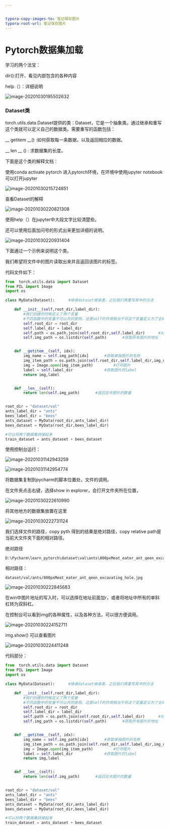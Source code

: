 ```yaml
---


typora-copy-images-to: 笔记保存图片
typora-root-url: 笔记保存图片
---
```


# Pytorch数据集加载

学习的两个法宝：

dir():打开、看见内部包含的各种内容

help（）：详细说明

![image-20201030195502632](/image-20201030195502632.png)

### Dataset类

torch.utils.data.Dataset提供的类：Dataset，它是一个抽象类。通过继承和重写这个类就可以定义自己的数据类。需要重写的函数包括：

__ getitem __()   :如何获取每一条数据，以及返回相应的数据。

__ len __ () :   求数据集的长度。



下面是这个类的解释文档：

使用conda activate pytorch  进入pytorch环境，在环境中使用jupyter  notebook可以打开jupyter

![image-20201030215724851](/image-20201030215724851.png)

查看Dataset的解释

![image-20201030220821308](/image-20201030220821308.png)

使用help（）在jupyter中大段文字比较清楚些。

还可以使用后面加问号的形式出来更加详细的说明。

![image-20201030220931404](/image-20201030220931404.png)

下面通过一个示例来说明这个类。

我们希望将文件中的图片读取出来并且返回该图片的标签。

代码文件如下：

```python
from  torch.utils.data import Dataset
from PIL import Image
import os

class MyData(Dataset):      #继承dataset继承类，之后我们再重写其中的方法

    def __init__(self,root_dir,label_dir):
        #我们创建的时候定义了两个变量
        #不同函数中的变量不可以共同使用，这里self的作用相当于将这个变量定义为了全局变量
        self.root_dir = root_dir
        self.label_dir = label_dir
        self.path = os.path.join(self.root_dir,self.label_dir)      #对两个路径进行拼接，这样不会出错
        self.img_path = os.listdir(self.path)       #获取所有图片的地址


    def __getitem__(self, idx):
        img_name = self.img_path[idx]       #获取单独图片的名称
        img_item_path = os.path.join(self.root_dir,self.label_dir,img_name)         #获取每张图片的相对地址
        img = Image.open(img_item_path)         #打开图片
        label = self.label_dir              #获取图片的label
        return img,label


    def __len__(self):
        return len(self.img_path)       #返回总共图片的数量


root_dir = "dataset/val"
ants_label_dir = "ants"
bees_label_dir = "bees"
ants_dataset = MyData(root_dir,ants_label_dir)
bees_dataset = MyData(root_dir,bees_label_dir)

#可以将两个数据集拼接起来
train_dataset = ants_dataset + bees_dataset
```

使用控制台运行：

![image-20201031142943259](/image-20201031142943259.png)

![image-20201031142954774](/image-20201031142954774.png)





















将数据集复制到pycharm的脚本位置处，文件的调用。

在文件夹点击右键，选择show in explorer，会打开文件夹所在位置，

![image-20201030222610990](/image-20201030222610990.png)

将其他地方的数据集放置在这里

![image-20201030222731124](/image-20201030222731124.png)



我们选择文件的路径，copy  pyth  得到的结果是绝对路径，copy  relative  path是当前大文件夹下面的相对路径。

绝对路径

```
D:\Pycharm\learn_pytorch\dataset\val\ants\800pxMeat_eater_ant_qeen_excavating_hole.jpg
```

相对路径：

```
dataset/val/ants/800pxMeat_eater_ant_qeen_excavating_hole.jpg
```

![image-20201030222845683](/image-20201030222845683.png)

在win中图片地址的写入时，可以选择在地址前面加r，或者将地址中所有的单斜杠转为双斜杠。

在控制台可以看到img的各种属性，以及各种方法，可以很方便调用。

![image-20201030224152711](/image-20201030224152711.png)

img.show()  可以查看图片

![image-20201030224411248](/image-20201030224411248.png)









代码部分：

```python
from  torch.utils.data import Dataset
from PIL import Image
import os

class MyData(Dataset):      #继承dataset继承类，之后我们再重写其中的方法

    def __init__(self,root_dir,label_dir):
        #我们创建的时候定义了两个变量
        #不同函数中的变量不可以共同使用，这里self的作用相当于将这个变量定义为了全局变量
        self.root_dir = root_dir
        self.label_dir = label_dir
        self.path = os.path.join(self.root_dir,self.label_dir)      #对两个路径进行拼接，这样不会出错
        self.img_path = os.listdir(self.path)       #获取所有图片的地址


    def __getitem__(self, idx):
        img_name = self.img_path[idx]       #获取单独图片的名称
        img_item_path = os.path.join(self.root_dir,self.label_dir,img_name)         #获取每张图片的相对地址
        img = Image.open(img_item_path)         #打开图片
        label = self.label_dir              #获取图片的label
        return img,label


    def __len__(self):
        return len(self.img_path)       #返回总共图片的数量


root_dir = "dataset/val"
ants_label_dir = "ants"
bees_label_dir = "bees"
ants_dataset = MyData(root_dir,ants_label_dir)
bees_dataset = MyData(root_dir,bees_label_dir)

#可以将两个数据集拼接起来
train_dataset = ants_dataset + bees_dataset

```
















